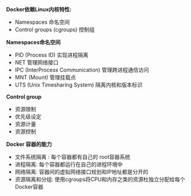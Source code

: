 **Docker依赖Linux内核特性:**
- Namespaces 命名空间
- Control groups (cgroups) 控制组


**Namespaces命名空间**
- PID (Process ID)  实现进程隔离
- NET                       管理网络接口
- IPC (InterProcess Communication) 管理跨进程通信访问
- MNT (Mount)  管理挂载点
- UTS (Unix Timesharing System) 隔离内核和版本标识


**Control group** 
- 资源限制
- 优先级设定
- 资源计量
- 资源控制


**Docker 容器的能力**
- 文件系统隔离 : 每个容器都有自己的 root容器系统
- 进程隔离: 每个容器都运行在自己的进程环境中
- 网络隔离: 容器间的虚拟网络接口规划和IP地址都是分开的
- 资源隔离和分组: 使用cgroups将CPU和内存之类的资源杜独立分配给每个Docker容器
